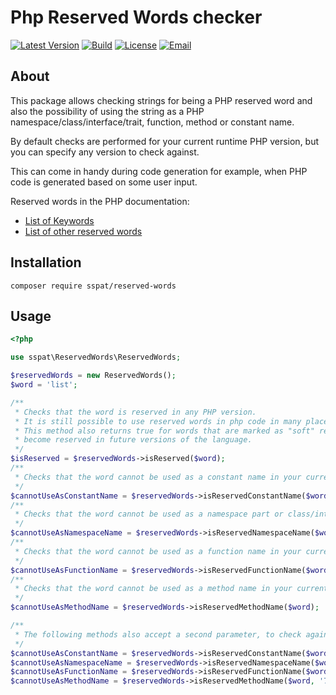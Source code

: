 # Php Reserved Words checker

[![Latest Version](https://img.shields.io/github/v/release/sspat/reserved-words)](https://github.com/sspat/reserved-words/releases)
[![Build](https://img.shields.io/travis/sspat/reserved-words/master)](https://travis-ci.org/sspat/reserved-words)
[![License](https://img.shields.io/github/license/sspat/reserved-words)](https://github.com/sspat/reserved-words/blob/master/LICENSE)
[![Email](https://img.shields.io/badge/email-studio22@mail.ru-blue.svg?style=flat-square)](mailto:studio22@mail.ru)

## About

This package allows checking strings for being a PHP reserved word and also the possibility of using
the string as a PHP namespace/class/interface/trait, function, method or constant name.

By default checks are performed for your current runtime PHP version, but you can specify any version to check against.

This can come in handy during code generation for example, when PHP code is generated based on some user input.

Reserved words in the PHP documentation:
- [List of Keywords](https://www.php.net/manual/en/reserved.keywords.php)
- [List of other reserved words](https://www.php.net/manual/en/reserved.other-reserved-words.php)


## Installation

```
composer require sspat/reserved-words
```

## Usage

```php
<?php

use sspat\ReservedWords\ReservedWords;

$reservedWords = new ReservedWords();
$word = 'list';

/**
 * Checks that the word is reserved in any PHP version.
 * It is still possible to use reserved words in php code in many places, but generally you should avoid it.
 * This method also returns true for words that are marked as "soft" reserved in the PHP docs and may
 * become reserved in future versions of the language.
 */
$isReserved = $reservedWords->isReserved($word);
/**
 * Checks that the word cannot be used as a constant name in your current php version.
 */
$cannotUseAsConstantName = $reservedWords->isReservedConstantName($word);
/**
 * Checks that the word cannot be used as a namespace part or class/interface/trait name in your current php version.
 */
$cannotUseAsNamespaceName = $reservedWords->isReservedNamespaceName($word);
/**
 * Checks that the word cannot be used as a function name in your current php version.
 */
$cannotUseAsFunctionName = $reservedWords->isReservedFunctionName($word);
/**
 * Checks that the word cannot be used as a method name in your current php version.
 */
$cannotUseAsMethodName = $reservedWords->isReservedMethodName($word);

/**
 * The following methods also accept a second parameter, to check against a PHP version different than your current runtime
 */
$cannotUseAsConstantName = $reservedWords->isReservedConstantName($word, '5.6');
$cannotUseAsNamespaceName = $reservedWords->isReservedNamespaceName($word, '5.6.1');
$cannotUseAsFunctionName = $reservedWords->isReservedFunctionName($word, '7.0');
$cannotUseAsMethodName = $reservedWords->isReservedMethodName($word, '7.4.2');
```
